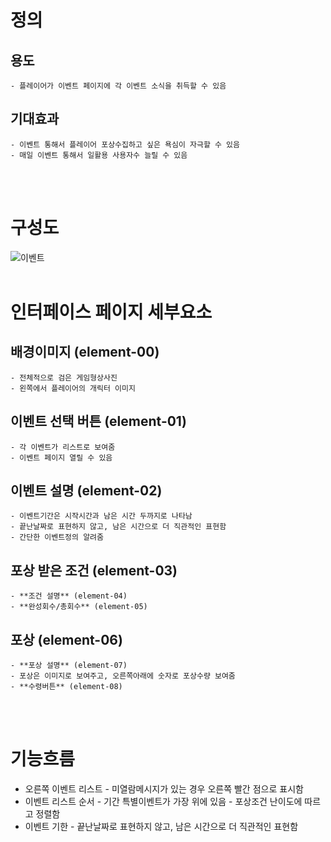 # 정의
  ## 용도
	- 플레이어가 이벤트 페이지에 각 이벤트 소식을 취득할 수 있음
  
  ## 기대효과
	- 이벤트 통해서 플레이어 포상수집하고 싶은 욕심이 자극할 수 있음
	- 매일 이벤트 통해서 일활용 사용자수 늘릴 수 있음
<br>
<br>

# 구성도
![이벤트](https://scontent-icn1-1.xx.fbcdn.net/v/t1.0-9/45285521_2052245768160735_8431644379759771648_n.jpg?_nc_cat=107&_nc_ht=scontent-icn1-1.xx&oh=0801a4c5b24fd3ab68d7867bd94bc25e&oe=5C810B05)
<br>
<br>

# 인터페이스 페이지 세부요소
  ## 배경이미지 (element-00)
	- 전체적으로 검은 게임형상사진
	- 왼쪽에서 플레이어의 개릭터 이미지
  ## 이벤트 선택 버튼 (element-01)
	- 각 이벤트가 리스트로 보여줌
	- 이벤트 페이지 열릴 수 있음
 ## 이벤트 설명 (element-02)
	- 이벤트기간은 시작시간과 남은 시간 두까지로 나타남
	- 끝난날짜로 표현하지 않고, 남은 시간으로 더 직관적인 표현함
	- 간단한 이벤트정의 알려줌
  ## 포상 받은 조건 (element-03)
	- **조건 설명** (element-04)
	- **완성회수/총회수** (element-05)
  ## 포상 (element-06)
	- **포상 설명** (element-07)
	- 포상은 이미지로 보여주고, 오른쪽아래에 숫자로 포상수량 보여줌
	- **수령버튼** (element-08)

<br>
<br>


# 기능흐름
- 오른쪽 이벤트 리스트
		- 미열람메시지가 있는 경우 오른쪽 빨간 점으로 표시함
- 이벤트 리스트 순서
		- 기간 특별이벤트가 가장 위에 있음
		- 포상조건 난이도에 따르고 정렬함
- 이벤트 기한
		- 끝난날짜로 표현하지 않고, 남은 시간으로 더 직관적인 표현함

